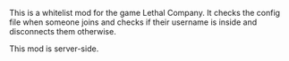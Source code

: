 This is a whitelist mod for the game Lethal Company. It checks the config file when someone joins and checks if their username is inside and disconnects them otherwise.

This mod is server-side.
